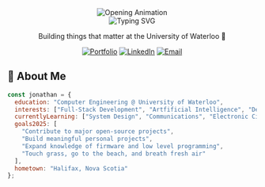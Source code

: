 <div align="center">
  <!-- Embedded Opening Animation GIF -->
  <img src="media/videos/GithubReadme/1080p60/Opening.gif" alt="Opening Animation" />
</div>

<div align="center">
  <img src="https://readme-typing-svg.herokuapp.com?font=Fira+Code&size=32&duration=3000&pause=1000&color=F7F7F7&center=true&vCenter=true&width=600&lines=Hey+there%2C+I'm+Jonathan+Lyashko;Computer+Engineering+Student;Full-Stack+Developer;Problem+Solver;Tech+Enthusiast" alt="Typing SVG" />
  
  <p>Building things that matter at the University of Waterloo 🚀</p>
  
  [![Portfolio](https://img.shields.io/badge/Portfolio-jonathanlyashko.com-blue?style=for-the-badge&logo=google-chrome&logoColor=white)](https://jonathanlyashko.com/)
  [![LinkedIn](https://img.shields.io/badge/LinkedIn-Connect-blue?style=for-the-badge&logo=linkedin)](https://www.linkedin.com/in/jonathan-lyashko/)
  [![Email](https://img.shields.io/badge/Email-jlyashko@uwaterloo.ca-red?style=for-the-badge&logo=gmail&logoColor=white)](mailto:jlyashko@uwaterloo.ca)
</div>

## 💫 About Me

```javascript
const jonathan = {
  education: "Computer Engineering @ University of Waterloo",
  interests: ["Full-Stack Development", "Artfificial Intelligence", "DevOps"],
  currentlyLearning: ["System Design", "Communications", "Electronic Circuits"],
  goals2025: [
    "Contribute to major open-source projects",
    "Build meaningful personal projects",
    "Expand knowledge of firmware and low level programming",
    "Touch grass, go to the beach, and breath fresh air"
  ],
  hometown: "Halifax, Nova Scotia"
};
